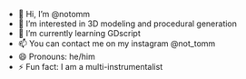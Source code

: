 - 👋 Hi, I’m @notomm
- 👀 I’m interested in 3D modeling and procedural generation
- 🌱 I’m currently learning GDscript
- 📫 You can contact me on my instagram @not_tomm
- 😄 Pronouns: he/him
- ⚡ Fun fact: I am a multi-instrumentalist

<!---
notomm/notomm is a ✨ special ✨ repository because its `README.md` (this file) appears on your GitHub profile.
You can click the Preview link to take a look at your changes.
--->

